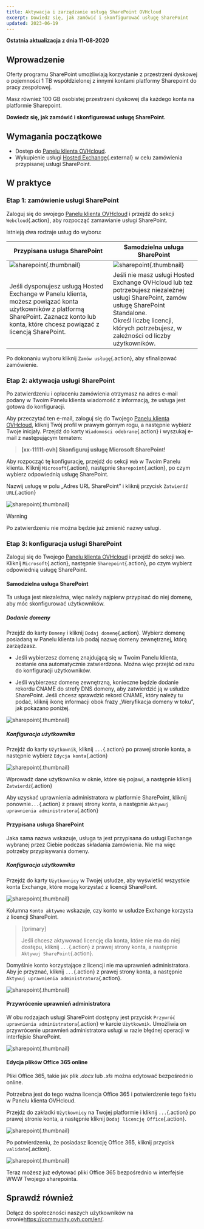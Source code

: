 ```yaml
---
title: Aktywacja i zarządzanie usługą SharePoint OVHcloud
excerpt: Dowiedz się, jak zamówić i skonfigurować usługę SharePoint
updated: 2023-06-19
---
```


**Ostatnia aktualizacja z dnia 11-08-2020**

## Wprowadzenie

Oferty programu SharePoint umożliwiają korzystanie z przestrzeni dyskowej o pojemności 1 TB współdzielonej z innymi kontami platformy Sharepoint do pracy zespołowej.

Masz również 100 GB osobistej przestrzeni dyskowej dla każdego konta na platformie Sharepoint.

**Dowiedz się, jak zamówić i skonfigurować usługę SharePoint.**

## Wymagania początkowe

- Dostęp do [Panelu klienta OVHcloud](https://www.ovh.com/auth/?action=gotomanager&from=https://www.ovh.pl/&ovhSubsidiary=pl).
- Wykupienie usługi [Hosted Exchange](https://www.ovhcloud.com/pl/emails/hosted-exchange/){.external} w celu zamówienia przypisanej usługi SharePoint.

## W praktyce

### Etap 1: zamówienie usługi SharePoint

Zaloguj się do swojego [Panelu klienta OVHcloud](https://www.ovh.com/auth/?action=gotomanager&from=https://www.ovh.pl/&ovhSubsidiary=pl) i przejdź do sekcji `Webcloud`{.action}, aby rozpocząć zamawianie usługi SharePoint.

Istnieją dwa rodzaje usług do wyboru:

| Przypisana usługa SharePoint                                                                                                                      	| Samodzielna usługa SharePoint                                                                                                                                                                       	|
|-----------------------------------------------------------------------------------------------------------------------------------------	|---------------------------------------------------------------------------------------------------------------------------------------------------------------------------------------------	|
| ![sharepoint](images/order-manage-sharepoint-02.png){.thumbnail}                                                                        	| ![sharepoint](images/order-manage-sharepoint-03.png){.thumbnail}                                                                                                                            	|
| Jeśli dysponujesz usługą Hosted Exchange w Panelu klienta, możesz powiązać konta użytkowników z platformą SharePoint. Zaznacz konto lub konta, które chcesz powiązać z licencją SharePoint. 	| Jeśli nie masz usługi Hosted Exchange OVHcloud lub też potrzebujesz niezależnej usługi SharePoint, zamów usługę SharePoint Standalone. <br>Określ liczbę licencji, których potrzebujesz, w zależności od liczby użytkowników.	|

Po dokonaniu wyboru kliknij `Zamów usługę`{.action}, aby sfinalizować zamówienie.

### Etap 2: aktywacja usługi SharePoint

Po zatwierdzeniu i opłaceniu zamówienia otrzymasz na adres e-mail podany w Twoim Panelu klienta wiadomość z informacją, że usługa jest gotowa do konfiguracji.

Aby przeczytać ten e-mail, zaloguj się do Twojego [Panelu klienta OVHcloud](https://www.ovh.com/auth/?action=gotomanager&from=https://www.ovh.pl/&ovhSubsidiary=pl), kliknij Twój profil w prawym górnym rogu, a następnie wybierz Twoje inicjały. Przejdź do karty `Wiadomości odebrane`{.action} i wyszukaj e-mail z następującym tematem:

> **\[xx-11111-ovh] Skonfiguruj usługę Microsoft SharePoint!**

Aby rozpocząć tę konfigurację, przejdź do sekcji `Web` w Twoim Panelu klienta. Kliknij `Microsoft`{.action}, następnie `Sharepoint`{.action}, po czym wybierz odpowiednią usługę SharePoint.

Nazwij usługę w polu „Adres URL SharePoint” i kliknij przycisk `Zatwierdź URL`{.action}

![sharepoint](images/order-manage-sharepoint-04.png){.thumbnail}  

> [!warning]
>
> Po zatwierdzeniu nie można będzie już zmienić nazwy usługi.

### Etap 3: konfiguracja usługi SharePoint

Zaloguj się do Twojego [Panelu klienta OVHcloud](https://www.ovh.com/auth/?action=gotomanager&from=https://www.ovh.pl/&ovhSubsidiary=pl) i przejdź do sekcji `Web`. Kliknij `Microsoft`{.action}, następnie `Sharepoint`{.action}, po czym wybierz odpowiednią usługę SharePoint.

#### **Samodzielna usługa SharePoint**

Ta usługa jest niezależna, więc należy najpierw przypisać do niej domenę, aby móc skonfigurować użytkowników.

##### ***Dodanie domeny***

Przejdź do karty `Domeny` i kliknij `Dodaj domenę`{.action}. Wybierz domenę posiadaną w Panelu klienta lub podaj nazwę domeny zewnętrznej, którą zarządzasz. 

- Jeśli wybierzesz domenę znajdującą się w Twoim Panelu klienta, zostanie ona automatycznie zatwierdzona. Można więc przejść od razu do konfiguracji użytkowników.
 
- Jeśli wybierzesz domenę zewnętrzną, konieczne będzie dodanie rekordu CNAME do strefy DNS domeny, aby zatwierdzić ją w usłudze SharePoint. Jeśli chcesz sprawdzić rekord CNAME, który należy tu podać, kliknij ikonę informacji obok frazy „Weryfikacja domeny w toku”, jak pokazano poniżej.


![sharepoint](images/order-manage-sharepoint-05.png){.thumbnail}

##### ***Konfiguracja użytkownika***

Przejdź do karty `Użytkownik`, kliknij `...`{.action} po prawej stronie konta, a następnie wybierz `Edycja konta`{.action}

![sharepoint](images/order-manage-sharepoint-06.png){.thumbnail} 

Wprowadź dane użytkownika w oknie, które się pojawi, a następnie kliknij `Zatwierdź`{.action}

Aby uzyskać uprawnienia administratora w platformie SharePoint, kliknij ponownie`...`{.action} z prawej strony konta, a następnie `Aktywuj uprawnienia administratora`{.action}

#### **Przypisana usługa SharePoint**

Jaka sama nazwa wskazuje, usługa ta jest przypisana do usługi Exchange wybranej przez Ciebie podczas składania zamówienia. Nie ma więc potrzeby przypisywania domeny.

##### ***Konfiguracja użytkownika***

Przejdź do karty `Użytkownicy` w Twojej usłudze, aby wyświetlić wszystkie konta Exchange, które mogą korzystać z licencji SharePoint.

![sharepoint](images/order-manage-sharepoint-07.png){.thumbnail} 

Kolumna `Konto aktywne` wskazuje, czy konto w usłudze Exchange korzysta z licencji SharePoint. 

> [!primary]
>
> Jeśli chcesz aktywować licencję dla konta, które nie ma do niej dostępu, kliknij `...`{.action} z prawej strony konta, a następnie `Aktywuj SharePoint`{.action}.

Domyślnie konto korzystające z licencji nie ma uprawnień administratora. Aby je przyznać, kliknij `...`{.action} z prawej strony konta, a następnie `Aktywuj uprawnienia administratora`{.action}.

![sharepoint](images/order-manage-sharepoint-08.png){.thumbnail} 

#### **Przywrócenie uprawnień administratora**

W obu rodzajach usługi SharePoint dostępny jest przycisk `Przywróć uprawnienia administratora`{.action} w karcie `Użytkownik`. Umożliwia on przywrócenie uprawnień administratora usługi w razie błędnej operacji w interfejsie SharePoint.

![sharepoint](images/order-manage-sharepoint-09.png){.thumbnail}

#### **Edycja plików Office 365 online**

Pliki Office 365, takie jak plik *.docx* lub *.xls* można edytować bezpośrednio online.

Potrzebna jest do tego ważna licencja Office 365 i potwierdzenie tego faktu w Panelu klienta OVHcloud.

Przejdź do zakładki `Użytkownicy` na Twojej platformie i kliknij `...`{.action} po prawej stronie konta, a następnie kliknij `Dodaj licencję Office`{.action}.

![sharepoint](images/order-manage-sharepoint-10.png){.thumbnail}

Po potwierdzeniu, że posiadasz licencję Office 365, kliknij przycisk `validate`{.action}.

![sharepoint](images/order-manage-sharepoint-11.png){.thumbnail}

Teraz możesz już edytować pliki Office 365 bezpośrednio w interfejsie WWW Twojego sharepointa.

## Sprawdź również

Dołącz do społeczności naszych użytkowników na stronie<https://community.ovh.com/en/>.

